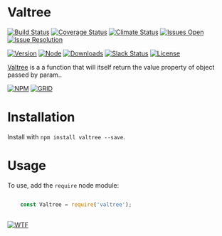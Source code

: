 # Valtree

[![Build Status][travis-badge]][travis-url]
[![Coverage Status][coverage-badge]][coverage-url]
[![Climate Status][codeclimate-badge]][codeclimate-url]
[![Issues Open][issues-open-badge]][issues-url]
[![Issue Resolution][issues-reso-badge]][issues-url]

[![Version][version-badge]][npm-url]
[![Node][node-badge]][npm-url]
[![Downloads][downloads-badge]][npm-url]
[![Slack Status][slack-badge]][slack-url]
[![License][license-badge]][license-url]

[Valtree][site-url] is a a function that will itself return the value property of object passed by param..

[![NPM][npm-img]][npm-url]
[![GRID][coverage-img]][coverage-url]

Installation
============

Install with `npm install valtree --save`.

Usage
=====

To use, add the `require` node module:

```JavaScript

    const Valtree = require('valtree');
    

```

[![WTF][wtfpl-img]][wtfpl-url]

[site-url]: http://valtree.rubeniskov.com

[npm-url]: https://www.npmjs.com/package/valtree
[npm-img]: https://nodei.co/npm/valtree.png?downloads=true

[travis-url]: https://travis-ci.org/rubeniskov/valtree?branch=master
[travis-badge]: https://travis-ci.org/rubeniskov/valtree.svg

[license-url]: LICENSE
[license-badge]: https://img.shields.io/badge/license-WTFPL-blue.svg

[codeclimate-url]: https://codeclimate.com/github/rubeniskov/valtree
[codeclimate-badge]: https://codeclimate.com/github/rubeniskov/valtree/badges/gpa.svg

[coverage-url]: https://codecov.io/github/rubeniskov/valtree
[coverage-img]: https://codecov.io/gh/rubeniskov/valtree/branch/master/graphs/icicle.svg?width=400&height=72
[coverage-badge]: https://img.shields.io/codecov/c/github/rubeniskov/valtree.svg

[slack-url]: http://slack.rubeniskov.com/
[slack-badge]: http://slack.rubeniskov.com/badge.svg

[version-badge]: https://img.shields.io/npm/v/valtree.svg
[downloads-badge]: https://img.shields.io/npm/dm/valtree.svg
[node-badge]: https://img.shields.io/node/v/valtree.svg

[issues-url]: https://github.com/rubeniskov/valtree/issues
[issues-open-badge]: http://isitmaintained.com/badge/open/rubeniskov/valtree.svg
[issues-reso-badge]: http://isitmaintained.com/badge/resolution/rubeniskov/valtree.svg

[wtfpl-url]: http://www.wtfpl.net/
[wtfpl-img]: http://www.wtfpl.net/wp-content/uploads/2012/12/wtfpl.svg
